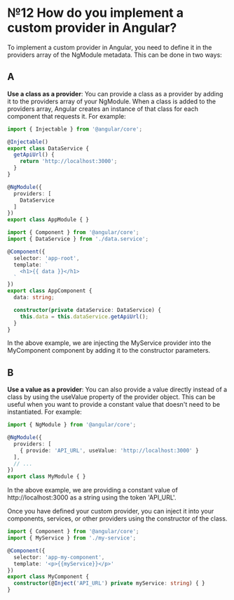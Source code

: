 # №12 How do you implement a custom provider in Angular?

To implement a custom provider in Angular, you need to define it in the providers array of the NgModule metadata. This can be done in two ways:

## A
**Use a class as a provider**: You can provide a class as a provider by adding it to the providers array of your NgModule. When a class is added to the providers array, Angular creates an instance of that class for each component that requests it. For example:
```typescript
import { Injectable } from '@angular/core';

@Injectable()
export class DataService {
  getApiUrl() {
    return 'http://localhost:3000';
  }
}

@NgModule({
  providers: [
    DataService
  ]
})
export class AppModule { }
```
```typescript
import { Component } from '@angular/core';
import { DataService } from './data.service';

@Component({
  selector: 'app-root',
  template: `
    <h1>{{ data }}</h1>
  `
})
export class AppComponent {
  data: string;

  constructor(private dataService: DataService) {
    this.data = this.dataService.getApiUrl();
  }
}
```
In the above example, we are injecting the MyService provider into the MyComponent component by adding it to the constructor parameters.

## B
**Use a value as a provider**: You can also provide a value directly instead of a class by using the useValue property of the provider object. This can be useful when you want to provide a constant value that doesn't need to be instantiated. For example:

```typescript
import { NgModule } from '@angular/core';

@NgModule({
  providers: [
    { provide: 'API_URL', useValue: 'http://localhost:3000' }
  ],
  // ...
})
export class MyModule { }
```

In the above example, we are providing a constant value of http://localhost:3000 as a string using the token 'API_URL'.

Once you have defined your custom provider, you can inject it into your components, services, or other providers using the constructor of the class.

```typescript
import { Component } from '@angular/core';
import { MyService } from './my-service';

@Component({
  selector: 'app-my-component',
  template: '<p>{{myService}}</p>'
})
export class MyComponent {
  constructor(@Inject('API_URL') private myService: string) { }
}
```
